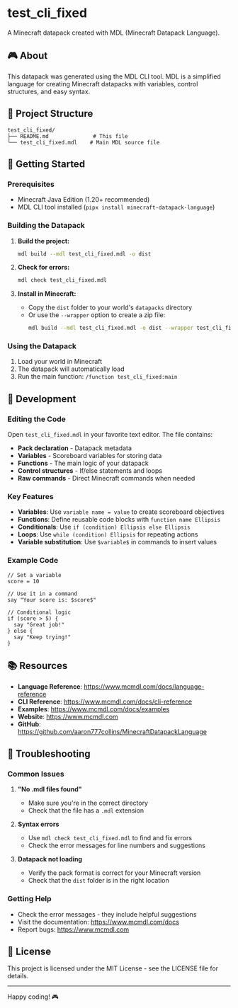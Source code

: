# test_cli_fixed

A Minecraft datapack created with MDL (Minecraft Datapack Language).

## 🎮 About

This datapack was generated using the MDL CLI tool. MDL is a simplified language for creating Minecraft datapacks with variables, control structures, and easy syntax.

## 📁 Project Structure

```
test_cli_fixed/
├── README.md              # This file
└── test_cli_fixed.mdl    # Main MDL source file
```

## 🚀 Getting Started

### Prerequisites

- Minecraft Java Edition (1.20+ recommended)
- MDL CLI tool installed (`pipx install minecraft-datapack-language`)

### Building the Datapack

1. **Build the project:**
   ```bash
   mdl build --mdl test_cli_fixed.mdl -o dist
   ```

2. **Check for errors:**
   ```bash
   mdl check test_cli_fixed.mdl
   ```

3. **Install in Minecraft:**
   - Copy the `dist` folder to your world's `datapacks` directory
   - Or use the `--wrapper` option to create a zip file:
     ```bash
     mdl build --mdl test_cli_fixed.mdl -o dist --wrapper test_cli_fixed
     ```

### Using the Datapack

1. Load your world in Minecraft
2. The datapack will automatically load
3. Run the main function: `/function test_cli_fixed:main`

## 🔧 Development

### Editing the Code

Open `test_cli_fixed.mdl` in your favorite text editor. The file contains:

- **Pack declaration** - Datapack metadata
- **Variables** - Scoreboard variables for storing data
- **Functions** - The main logic of your datapack
- **Control structures** - If/else statements and loops
- **Raw commands** - Direct Minecraft commands when needed

### Key Features

- **Variables**: Use `variable name = value` to create scoreboard objectives
- **Functions**: Define reusable code blocks with `function name Ellipsis`
- **Conditionals**: Use `if (condition) Ellipsis else Ellipsis`
- **Loops**: Use `while (condition) Ellipsis` for repeating actions
- **Variable substitution**: Use `$variable$` in commands to insert values

### Example Code

```mdl
// Set a variable
score = 10

// Use it in a command
say "Your score is: $score$"

// Conditional logic
if (score > 5) {
  say "Great job!"
} else {
  say "Keep trying!"
}
```

## 📚 Resources

- **Language Reference**: https://www.mcmdl.com/docs/language-reference
- **CLI Reference**: https://www.mcmdl.com/docs/cli-reference
- **Examples**: https://www.mcmdl.com/docs/examples
- **Website**: https://www.mcmdl.com
- **GitHub**: https://github.com/aaron777collins/MinecraftDatapackLanguage

## 🐛 Troubleshooting

### Common Issues

1. **"No .mdl files found"**
   - Make sure you're in the correct directory
   - Check that the file has a `.mdl` extension

2. **Syntax errors**
   - Use `mdl check test_cli_fixed.mdl` to find and fix errors
   - Check the error messages for line numbers and suggestions

3. **Datapack not loading**
   - Verify the pack format is correct for your Minecraft version
   - Check that the `dist` folder is in the right location

### Getting Help

- Check the error messages - they include helpful suggestions
- Visit the documentation: https://www.mcmdl.com/docs
- Report bugs: https://www.mcmdl.com

## 📄 License

This project is licensed under the MIT License - see the LICENSE file for details.

---

Happy coding! 🎮
